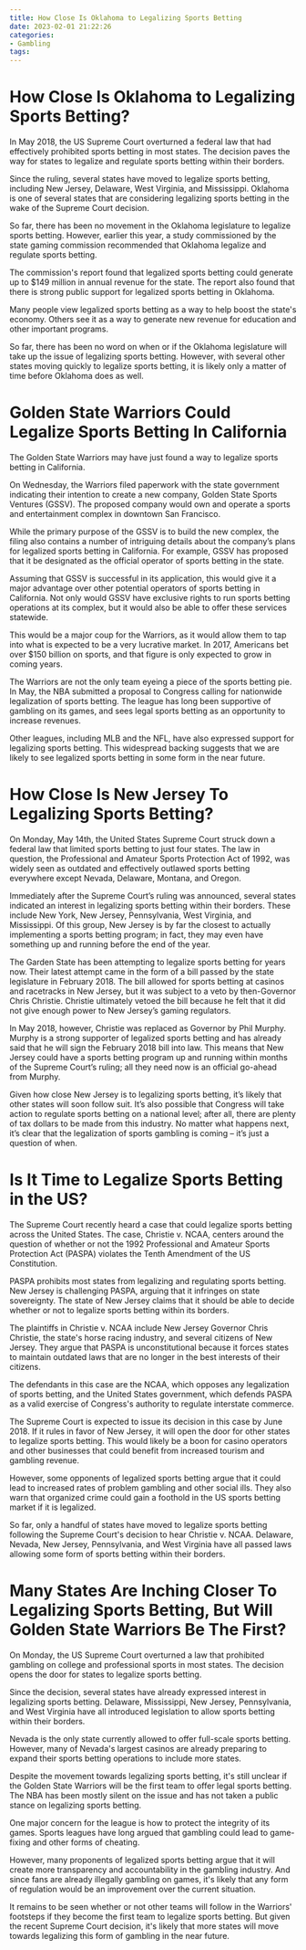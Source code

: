 ```yaml
---
title: How Close Is Oklahoma to Legalizing Sports Betting
date: 2023-02-01 21:22:26
categories:
- Gambling
tags:
---
```



#  How Close Is Oklahoma to Legalizing Sports Betting?

In May 2018, the US Supreme Court overturned a federal law that had effectively prohibited sports betting in most states. The decision paves the way for states to legalize and regulate sports betting within their borders.

Since the ruling, several states have moved to legalize sports betting, including New Jersey, Delaware, West Virginia, and Mississippi. Oklahoma is one of several states that are considering legalizing sports betting in the wake of the Supreme Court decision.

So far, there has been no movement in the Oklahoma legislature to legalize sports betting. However, earlier this year, a study commissioned by the state gaming commission recommended that Oklahoma legalize and regulate sports betting.

The commission's report found that legalized sports betting could generate up to $149 million in annual revenue for the state. The report also found that there is strong public support for legalized sports betting in Oklahoma.

Many people view legalized sports betting as a way to help boost the state's economy. Others see it as a way to generate new revenue for education and other important programs.

So far, there has been no word on when or if the Oklahoma legislature will take up the issue of legalizing sports betting. However, with several other states moving quickly to legalize sports betting, it is likely only a matter of time before Oklahoma does as well.

#  Golden State Warriors Could Legalize Sports Betting In California

The Golden State Warriors may have just found a way to legalize sports betting in California.

On Wednesday, the Warriors filed paperwork with the state government indicating their intention to create a new company, Golden State Sports Ventures (GSSV). The proposed company would own and operate a sports and entertainment complex in downtown San Francisco.

While the primary purpose of the GSSV is to build the new complex, the filing also contains a number of intriguing details about the company’s plans for legalized sports betting in California. For example, GSSV has proposed that it be designated as the official operator of sports betting in the state.

Assuming that GSSV is successful in its application, this would give it a major advantage over other potential operators of sports betting in California. Not only would GSSV have exclusive rights to run sports betting operations at its complex, but it would also be able to offer these services statewide.

This would be a major coup for the Warriors, as it would allow them to tap into what is expected to be a very lucrative market. In 2017, Americans bet over $150 billion on sports, and that figure is only expected to grow in coming years.

The Warriors are not the only team eyeing a piece of the sports betting pie. In May, the NBA submitted a proposal to Congress calling for nationwide legalization of sports betting. The league has long been supportive of gambling on its games, and sees legal sports betting as an opportunity to increase revenues.

Other leagues, including MLB and the NFL, have also expressed support for legalizing sports betting. This widespread backing suggests that we are likely to see legalized sports betting in some form in the near future.

#  How Close Is New Jersey To Legalizing Sports Betting?

On Monday, May 14th, the United States Supreme Court struck down a federal law that limited sports betting to just four states. The law in question, the Professional and Amateur Sports Protection Act of 1992, was widely seen as outdated and effectively outlawed sports betting everywhere except Nevada, Delaware, Montana, and Oregon.

Immediately after the Supreme Court’s ruling was announced, several states indicated an interest in legalizing sports betting within their borders. These include New York, New Jersey, Pennsylvania, West Virginia, and Mississippi. Of this group, New Jersey is by far the closest to actually implementing a sports betting program; in fact, they may even have something up and running before the end of the year.

The Garden State has been attempting to legalize sports betting for years now. Their latest attempt came in the form of a bill passed by the state legislature in February 2018. The bill allowed for sports betting at casinos and racetracks in New Jersey, but it was subject to a veto by then-Governor Chris Christie. Christie ultimately vetoed the bill because he felt that it did not give enough power to New Jersey’s gaming regulators.

In May 2018, however, Christie was replaced as Governor by Phil Murphy. Murphy is a strong supporter of legalized sports betting and has already said that he will sign the February 2018 bill into law. This means that New Jersey could have a sports betting program up and running within months of the Supreme Court’s ruling; all they need now is an official go-ahead from Murphy.

Given how close New Jersey is to legalizing sports betting, it’s likely that other states will soon follow suit. It’s also possible that Congress will take action to regulate sports betting on a national level; after all, there are plenty of tax dollars to be made from this industry. No matter what happens next, it’s clear that the legalization of sports gambling is coming – it’s just a question of when.

#  Is It Time to Legalize Sports Betting in the US?

The Supreme Court recently heard a case that could legalize sports betting across the United States. The case, Christie v. NCAA, centers around the question of whether or not the 1992 Professional and Amateur Sports Protection Act (PASPA) violates the Tenth Amendment of the US Constitution.

PASPA prohibits most states from legalizing and regulating sports betting. New Jersey is challenging PASPA, arguing that it infringes on state sovereignty. The state of New Jersey claims that it should be able to decide whether or not to legalize sports betting within its borders.

The plaintiffs in Christie v. NCAA include New Jersey Governor Chris Christie, the state's horse racing industry, and several citizens of New Jersey. They argue that PASPA is unconstitutional because it forces states to maintain outdated laws that are no longer in the best interests of their citizens.

The defendants in this case are the NCAA, which opposes any legalization of sports betting, and the United States government, which defends PASPA as a valid exercise of Congress's authority to regulate interstate commerce.

The Supreme Court is expected to issue its decision in this case by June 2018. If it rules in favor of New Jersey, it will open the door for other states to legalize sports betting. This would likely be a boon for casino operators and other businesses that could benefit from increased tourism and gambling revenue.

However, some opponents of legalized sports betting argue that it could lead to increased rates of problem gambling and other social ills. They also warn that organized crime could gain a foothold in the US sports betting market if it is legalized.

So far, only a handful of states have moved to legalize sports betting following the Supreme Court's decision to hear Christie v. NCAA. Delaware, Nevada, New Jersey, Pennsylvania, and West Virginia have all passed laws allowing some form of sports betting within their borders.

#  Many States Are Inching Closer To Legalizing Sports Betting, But Will Golden State Warriors Be The First?

On Monday, the US Supreme Court overturned a law that prohibited gambling on college and professional sports in most states. The decision opens the door for states to legalize sports betting.

Since the decision, several states have already expressed interest in legalizing sports betting. Delaware, Mississippi, New Jersey, Pennsylvania, and West Virginia have all introduced legislation to allow sports betting within their borders.

Nevada is the only state currently allowed to offer full-scale sports betting. However, many of Nevada's largest casinos are already preparing to expand their sports betting operations to include more states.

Despite the movement towards legalizing sports betting, it's still unclear if the Golden State Warriors will be the first team to offer legal sports betting. The NBA has been mostly silent on the issue and has not taken a public stance on legalizing sports betting.

One major concern for the league is how to protect the integrity of its games. Sports leagues have long argued that gambling could lead to game-fixing and other forms of cheating.

However, many proponents of legalized sports betting argue that it will create more transparency and accountability in the gambling industry. And since fans are already illegally gambling on games, it's likely that any form of regulation would be an improvement over the current situation.

It remains to be seen whether or not other teams will follow in the Warriors' footsteps if they become the first team to legalize sports betting. But given the recent Supreme Court decision, it's likely that more states will move towards legalizing this form of gambling in the near future.